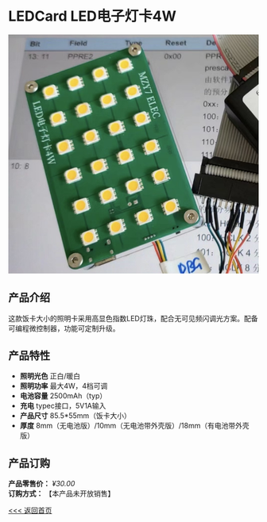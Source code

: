 # LEDCard LED电子灯卡4W

![](img/6FE1AF73-6441-405E-BF13-E0CD3AD887B1.jpeg)

## 产品介绍
这款饭卡大小的照明卡采用高显色指数LED灯珠，配合无可见频闪调光方案。配备可编程微控制器，功能可定制升级。

## 产品特性
- **照明光色**    正白/暖白
- **照明功率**    最大4W，4档可调
- **电池容量**    2500mAh（typ）
- **充电**    typec接口，5V1A输入
- **产品尺寸**    85.5*55mm（饭卡大小）
- **厚度**    8mm（无电池版）/10mm（无电池带外壳版）/18mm（有电池带外壳版）

## 产品订购
**产品零售价：** *¥30.00*  
**订购方式：** 【本产品未开放销售】  
  
[<<< 返回首页](/)  
